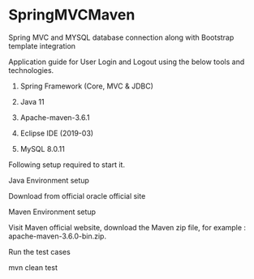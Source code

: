 # SpringMVCMaven
Spring MVC and MYSQL database connection along with Bootstrap template integration

Application guide for User Login and Logout using the below tools and technologies.

1. Spring Framework (Core, MVC & JDBC)

2. Java 11

3. Apache-maven-3.6.1

4. Eclipse IDE (2019-03)

5. MySQL 8.0.11

Following setup required to start it.

Java Environment setup

Download from official oracle official site

Maven Environment setup

Visit Maven official website, download the Maven zip file, for example : apache-maven-3.6.0-bin.zip.


Run the test cases

mvn clean test

